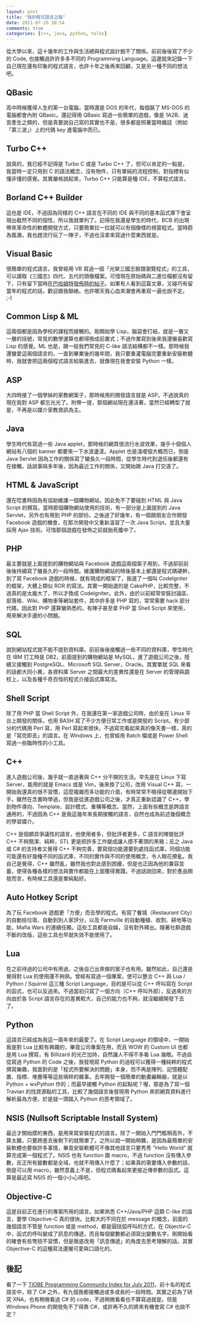 ```yaml
---
layout: post
title: "我的程式語言之路"
date: 2011-07-26 10:54
comments: true
categories: [c++, java, python, talks]
---
```


從大學以來，這十幾年的工作與生活總與程式設計脫不了關係。前前後後寫了不少的 Code, 也接觸過許許多多不同的 Programming Language。這邊就來記錄一下自己現在還有印象的程式語言，也許十年之後再來回顧，又是另一種不同的想法吧。

## QBasic

高中時候獲得人生的第一台電腦，當時還是 DOS 的年代，每個裝了 MS-DOS 的電腦都會內附 QBasic。還記得用 QBasic 寫過一些簡單的遊戲，像是 1A2B、迷宮產生之類的，但是真要說自己寫的其實也不是，很多都是照著當時雜誌（例如「第三波」）上的代碼 key 進電腦中而已。

## Turbo C++

說真的，我已經不記得是 Turbo C 或是 Turbo C++ 了，但可以肯定的一點是，我當時一定只用到 C 的語法概念，沒有物件，只有單純的流程控制，對指標有似懂非懂的感覺。其實嚴格說起來，Turbo C++ 只能算是種 IDE，不算程式語言。

## Borland C++ Builder

這也是 IDE，不過因為同樣的 C++ 語言在不同的 IDE 與不同的基本函式庫下會呈現出截然不同的個性，所以我就單列了。記得在我還是學生的時代，BCB 的出現帶來革命性的軟體開發方式，只要簡單拉一拉就可以有個像樣的視窗程式。當時蔚為風潮，我也趕流行玩了一陣子，不過也沒拿來寫過什麼東西就是。

## Visual Basic

很簡單的程式語言。我曾經用 VB 寫過一個「光榮三國志臉譜瀏覽程式」的工具，可以讀取《三國志》四代、五代的頭像檔案。可惜現在原始碼與二進位檔都沒有留下，只有留下當時[在巴哈姆特發佈時的帖子][bahapost]。如果有人看到這篇文章，又碰巧有留當年的程式的話，歡迎跟我聯絡。也許哪天我心血來潮會再重寫一遍也說不定。 ;-)

[bahapost]: http://webbbs.gamer.com.tw/readSrhPost.php?brd=KOEI&pos=448&author=tzengyu&keyword=

## Common Lisp & ML

這兩個都是因為學校的課程而接觸的。剛開始學 Lisp，腦袋會打結，就是一層又一層的括號，常見的數學運算也都得換成前置式；不過作業寫到後來我還蠻喜歡寫 Lisp 的感覺。ML 也是，跟一般我們常見的 C-like 語法結構都不一樣。那時候我還蠻愛這兩個語言的，一直到畢業後的幾年間，我只要重灌電腦完要重新安裝軟體時，我就會把這兩個程式語言給裝進去，就像現在我會安裝 Python 一樣。

## ASP

大四時接了一個學姊的家教網案子，那時候用的開發語言就是 ASP。不過說真的現在我對 ASP 都忘光光了。附帶一提，那個網站現在還活著，當然已經轉型了就是，不再是以媒介家教資訊為主。

## Java

學生時代有寫過一些 Java applet，那時候的網頁很流行水波效果，幾乎十個個人網站有八個的 banner 都要來一下水波盪漾。Applet 也是淺嚐個大概而已，倒是 Java Servlet 因為工作的關係寫了蠻長久一段時間，從學生時代到退伍後都還有在接觸。話說事隔多年後，因為最近工作的關係，又開始跟 Java 打交道了。

## HTML & JavaScript

還在唸書時因為有協助維護一個購物網站，因此免不了要碰到 HTML 與 Java Script 的撰寫。當時那個購物網站使用的技術，有一部分是上面提到的 Java Servlet，另外也有用到 PHP 的部份。之後過了好幾年，有一個跟朋友合作開發 Facebook 遊戲的機會，在那次開發中又重新溫習了一次 Java Script，並且大量採用 Ajax 技術。可惜那個遊戲在發佈之前就胎死腹中了。

## PHP

最主要就是上面提到的購物網站與 Facebook 遊戲這兩個案子用到，不過卻前前後後持續寫了蠻長久的一段時間。維護購物網站的時後基本上都還是程式碼硬幹，到了寫 Facebook 遊戲的時候，就有現成的框架了，我選了一個叫 CodeIgniter 的框架，大體上類似 ROR 的寫法。其實一開始選的是 CakePHP，比較完整，不過真的是太龐大了，所以才換成 CodeIgniter。此外，由於以前經常安裝討論區、部落格、Wiki、購物車等網站套件，其中許多是 PHP 寫的，常常需要 hack 部分代碼，因此對 PHP 還算蠻熟悉的，有陣子甚至拿 PHP 當 Shell Script 來使用，用來解決手邊的小問題。

## SQL

說到網站程式就不能不提到資料庫。前前後後接觸過一些不同的資料庫，學生時代在 IBM 打工時是 DB2，前面提到的購物網站是 MySQL，進了遊戲公司之後，陸續又接觸到 PostgreSQL、Microsoft SQL Server，Oracle。其實單就 SQL 來看的話都大同小異，各資料庫 Server 之間最大的差異性還是在 Server 的管理與調校上，以及各種千奇百怪的程式介接函式庫寫法。

## Shell Script

除了用 PHP 當 Shell Script 外，在我還在第一家遊戲公司時，由於是在 Linux 平台上開發的關係，也用 BASH 寫了不少方便日常工作或是開發的 Script。有少部分的代碼用 Perl 寫，用 Perl 寫起來很快，不過寫完看起來真的像天書一樣，真的是「寫完即丟」的語言。在 Windows 上，也曾經用 Batch 檔或是 Power Shell 寫過一些臨時性的小工具。

## C++

進入遊戲公司後，幾乎就一直過著與 C++ 分不開的生活。早先是在 Linux 下寫 Server，能用的就是 Emacs 或是 Vim，後來換了公司，改用 Visual C++ 寫，一開始我還真的很不習慣，這麼複雜而多功能的介面，有時常常不曉得從哪邊開始下手。雖然在念書時學過，但我是從進遊戲公司之後，才真正重新認識了 C++，學到物件導向、Template、設計模式、重構等概念。當然，上面有些概念是跨語言通用的，不過因為 C++ 是我這幾年來長期接觸的語言，自然也成為前述幾個概念的學習媒介。

C++ 是個頗具爭議性的語言，他使用者多，但批評者更多，C 語言的陣營批評 C++ 不夠簡潔、純粹，STL 更是把許多工作變成讓人摸不著頭的黑箱；反之 Java 或 C# 的支持者又覺得 C++ 不夠完善，要寫個功能還要到處找函式庫，同個功能可能還有好幾種不同的函式庫，不同的實作與不同的使用概念，令人眼花撩亂。我自己是覺得，C++ 雖然亂，雖然我也對此感到困擾，但是也正因為他的兼容並蓄，使得各種各樣的想法與實作都能在上面獲得實踐。不過話說回來，對於產品開發而言，有時候工具還是單純點好。

## Auto Hotkey Script

為了玩 Facebook 遊戲更「方便」而去學的程式。有寫了餐城（Restaurant City）的自動撿垃圾、自動到別人家評分，以及 Farmville 的自動種植、收割、耕地等功能，Mafia Wars 的連續任務。這些工具都是自娛，沒有對外釋出。隨著社群遊戲不斷的改版，這些工具也早就失效不能使用了。

## Lua

在之前待過的公司中有用過，之後自己出來做的案子也有用。雖然如此，自己還是覺得對 Lua 的使用還不夠熟。曾經有寫過一個專案，使可以整合 C++ 與 Lua / Python / Squirrel 這三種 Script Language，目的是可以從 C++ 呼叫寫在 Script 的函式，也可以反過來。不過當初只寫了一個方向（C++ 呼叫外部），反過來的方向由於各 Script 語言存在的差異較大，自己的能力也不夠，就沒繼續開發下去了。

## Python

這語言已經成為我這一兩年來的最愛了。在 Script Language 的領域中，一開始我是對 Lua 比較有興趣的，畢竟公司專案在用，而且 WOW 的 Custom UI 也都是用 Lua 撰寫，有 Billizard 的光芒加持，自然讓人不得不多看 Lua 幾眼。不過自從寫過 Python 的 Code 之後，我發現寫 Python 的過程可以獲得一種純粹的程式撰寫樂趣，我面對的是「程式所要解決的問題」本身，而不再是陣列、記憶體配置、指標、堆疊等等這些瑣碎的雜事。去年開發一個簡單的動畫編輯器，就是以 Python + wxPython 作的；而最早接觸 Python 的起點呢？喔，那是為了寫一個 Travian 的找資源點的工具，比較了幾個語言後發現用 Python 來抓網頁資料進行解析最為方便，於是就一頭踏入 Python 的思考領域了。

## NSIS (Nullsoft Scriptable Install System)

最近才開始摸的東西，是用來寫安裝程式的語言。除了一開始入門門檻稍高外，不算太難，只要跨進去後剩下的就簡單了。之所以說一開始稍難，是因為最簡單的安裝軟體也要做許多事情，畢竟安裝軟體可不像其他語言只要秀秀 "Hello World" 就算完成第一個程式了。NSIS 也有 function 跟 macro，不過 function 沒有傳入參數，反正所有變數都是全域，也就不用傳入什麼了；如果真的需要傳入參數的話，倒是可以用 macro，雖然意義上不是，但程式碼看起來更接近傳參數的函式。這算是最近寫 NSIS 的一個小小心得吧。

## Objective-C

這是目前正在進行的專案所用的語言。如果熟悉 C++/Java/PHP 這類 C-like 的語言，要學 Objective-C 真的很快。比較大的不同在於 message 的概念，前面的幾個語言不管是 function 或是 method，都是圓括弧呼叫的方式，在 Objectiv-C 中，函式的呼叫變成了訊息的傳遞，而且每個變數都必須寫出變數名字。剛開始看的確會有些彆扭不習慣，但是徹底改用「訊息傳遞」的角度去思考理解的話，其實 Objective-C 的這種寫法還蠻可愛與口語化的。

## 後記

看了一下 [TIOBE Programming Community Index for July 2011][tiobe]，前十名的程式語言中，除了 C# 之外，有九個我都接觸過或多或長的一段時間。其實之前為了研究 XNA，也有稍微看過 C# 的 code，不過稍微看看也不算寫過就是。但是 Windows Phone 的開發免不了得靠 C#，或許再不久的將來有機會寫 C# 也說不定？

[tiobe]: http://www.tiobe.com/index.php/content/paperinfo/tpci/index.html